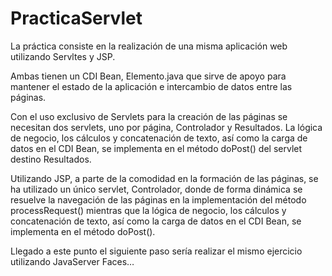 # PracticaServlet

La práctica consiste en la realización de una misma aplicación web utilizando Servltes y JSP.

Ambas tienen un CDI Bean, Elemento.java que sirve de apoyo para mantener el estado de la aplicación e intercambio de datos entre las páginas.

Con el uso exclusivo de Servlets para la creación de las páginas se necesitan dos servlets, uno por página, Controlador y Resultados.  La lógica de negocio, los cálculos y concatenación de texto, así como la carga de datos en el CDI Bean, se implementa en el método doPost() del servlet destino Resultados.

Utilizando JSP, a parte de la comodidad en la formación de las páginas, se ha utilizado un único servlet, Controlador, donde de forma dinámica se resuelve la navegación de las páginas en la implementación del método processRequest() mientras que la lógica de negocio, los cálculos y concatenación de texto, así como la carga de datos en el CDI Bean, se implementa en el método doPost().

Llegado a este punto el siguiente paso sería realizar el mismo ejercicio utilizando JavaServer Faces…


